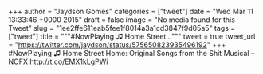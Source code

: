 
+++
author = "Jaydson Gomes"
categories = ["tweet"]
date = "Wed Mar 11 13:33:46 +0000 2015"
draft = false
image = "No media found for this Tweet"
slug = "1ee2ffe611eab5fee1f8014a3a1cd3847f9d05a5"
tags = ["tweet"]
title = """#NowPlaying ♫ Home Street..."""
tweet = true
tweet_url = "https://twitter.com/jaydson/status/575650823935496192"
+++
#NowPlaying ♫ Home Street Home: Original Songs from the Shit Musical – NOFX http://t.co/EMX1kLgPWi
